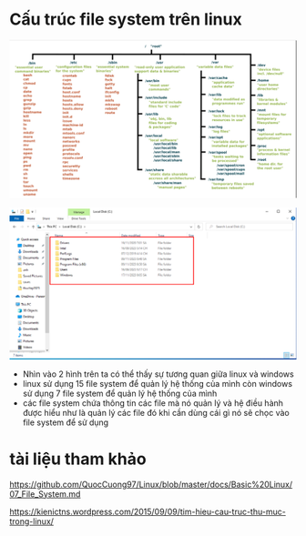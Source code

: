 # Cấu trúc file system trên linux
![Alt](/thuctap/anh/Screenshot_171.png)

![Alt](/thuctap/anh/Screenshot_172.png)
- Nhìn vào 2 hình trên ta có thể thấy sự tương quan giữa linux và windows
- linux sử dụng 15 file system để quản lý hệ thống của mình còn windows sử dụng 7 file system để quản lý hệ thống của mình
- các file system chứa thông tin các file mà nó quản lý và hệ điều hành được hiểu như là quản lý các file đó khi cần dùng cái gì nó sẽ chọc vào file system để sử dụng

## 
# tài liệu tham khảo

https://github.com/QuocCuong97/Linux/blob/master/docs/Basic%20Linux/07_File_System.md

https://kienictns.wordpress.com/2015/09/09/tim-hieu-cau-truc-thu-muc-trong-linux/